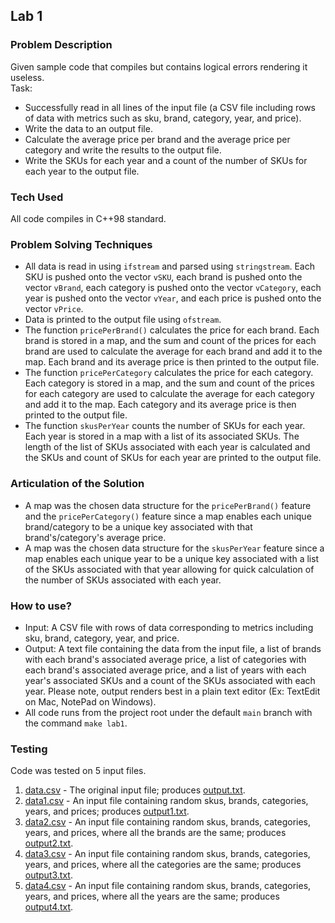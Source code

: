 ## Lab 1

### Problem Description

Given sample code that compiles but contains logical errors rendering it useless.  
Task:
- Successfully read in all lines of the input file (a CSV file including rows of data with metrics such as sku, brand, category, year, and price).
- Write the data to an output file.
- Calculate the average price per brand and the average price per category and write the results to the output file. 
- Write the SKUs for each year and a count of the number of SKUs for each year to the output file. 

### Tech Used

All code compiles in C++98 standard.

### Problem Solving Techniques

- All data is read in using ```ifstream``` and parsed using ```stringstream```. Each SKU is pushed onto the vector ```vSKU```, each brand is pushed onto the vector ```vBrand```, each category is pushed onto the vector ```vCategory```, each year is pushed onto the vector ```vYear```, and each price is pushed onto the vector ```vPrice```. 
- Data is printed to the output file using ```ofstream```.
- The function ```pricePerBrand()``` calculates the price for each brand. Each brand is stored in a map, and the sum and count of the prices for each brand are used to calculate the average for each brand and add it to the map. Each brand and its average price is then printed to the output file. 
- The function ```pricePerCategory``` calculates the price for each category. Each category is stored in a map, and the sum and count of the prices for each category are used to calculate the average for each category and add it to the map. Each category and its average price is then printed to the output file. 
- The function ```skusPerYear``` counts the number of SKUs for each year. Each year is stored in a map with a list of its associated SKUs. The length of the list of SKUs associated with each year is calculated and the SKUs and count of SKUs for each year are printed to the output file. 

### Articulation of the Solution

- A map was the chosen data structure for the ```pricePerBrand()``` feature and the ```pricePerCategory()``` feature since a map enables each unique brand/category to be a unique key associated with that brand's/category's average price. 
- A map was the chosen data structure for the ```skusPerYear``` feature since a map enables each unique year to be a unique key associated with a list of the SKUs associated with that year allowing for quick calculation of the number of SKUs associated with each year. 

### How to use?

- Input: A CSV file with rows of data corresponding to metrics including sku, brand, category, year, and price.
- Output: A text file containing the data from the input file, a list of brands with each brand's associated average price, a list of categories with each brand's associated average price, and a list of years with each year's associated SKUs and a count of the SKUs associated with each year. Please note, output renders best in a plain text editor (Ex: TextEdit on Mac, NotePad on Windows).
- All code runs from the project root under the default ```main``` branch with the command ```make lab1```.

### Testing

Code was tested on 5 input files.
1. [data.csv](data.csv) - The original input file; produces [output.txt](output.txt).
2. [data1.csv](data1.csv) - An input file containing random skus, brands, categories, years, and prices; produces [output1.txt](output1.txt).
3. [data2.csv](data2.csv) - An input file containing random skus, brands, categories, years, and prices, where all the brands are the same; produces [output2.txt](output2.txt).
4. [data3.csv](data3.csv) - An input file containing random skus, brands, categories, years, and prices, where all the categories are the same; produces [output3.txt](output3.txt). 
5. [data4.csv](data4.csv) - An input file containing random skus, brands, categories, years, and prices, where all the years are the same; produces [output4.txt](output4.txt).